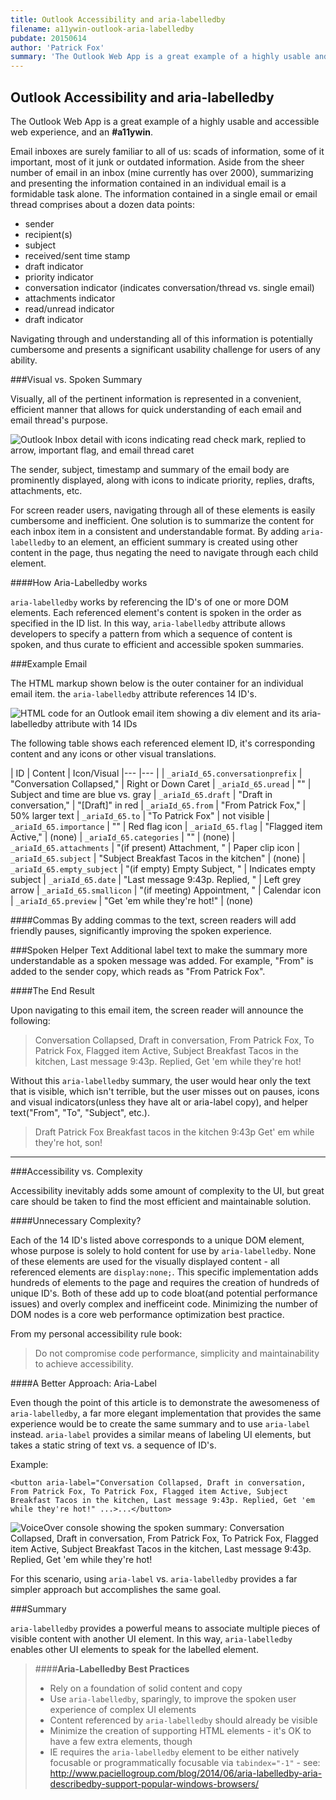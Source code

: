```yaml
---
title: Outlook Accessibility and aria-labelledby
filename: a11ywin-outlook-aria-labelledby
pubdate: 20150614
author: 'Patrick Fox'
summary: 'The Outlook Web App is a great example of a highly usable and accessible web experience, and an #a11ywin'
---
```


<h2 data-page-title>Outlook Accessibility and aria-labelledby</h2>

<span class="summary">The Outlook Web App is a great example of a highly usable and accessible web experience, and an __#a11ywin__.</span>

Email inboxes are surely familiar to all of us: scads of information, some of it important, most of it junk or outdated information. Aside from the sheer number of email in an inbox (mine currently has over 2000), summarizing and presenting the information contained in an individual email is a formidable task alone. The information contained in a single email or email thread comprises about a dozen data points:
- sender
- recipient(s)
- subject
- received/sent time stamp
- draft indicator
- priority indicator
- conversation indicator (indicates conversation/thread vs. single email)
- attachments indicator
- read/unread indicator
- draft indicator

Navigating through and understanding all of this information is potentially cumbersome and presents a significant usability challenge for users of any ability.


###Visual vs. Spoken Summary

Visually, all of the pertinent information is represented in a convenient, efficient manner that allows for quick understanding of each email and email thread's purpose.

![Outlook Inbox detail with icons indicating read check mark, replied to arrow, important flag, and email thread caret](https://lh3.googleusercontent.com/-48J2SEjvw_8/VW2_CF-YxzI/AAAAAAAACts/U-5IgDe9-x4/s0/owa-email-inbox.png)


The sender, subject, timestamp and summary of the email body are prominently displayed, along with icons to indicate priority, replies, drafts, attachments, etc.

For screen reader users, navigating through all of these elements is easily cumbersome and inefficient. One solution is to summarize the content for each inbox item in a consistent and understandable format. By adding `aria-labelledby` to an element, an efficient summary is created using other content in the page, thus negating the need to navigate through each child element. 


####How Aria-Labelledby works

`aria-labelledby` works by referencing the ID's of one or more DOM elements. Each referenced element's content is spoken in the order as specified in the ID list. In this way, `aria-labelledby` attribute allows developers to specify a pattern from which a sequence of content is spoken, and thus curate to efficient and accessible spoken summaries.


###Example Email

The HTML markup shown below is the outer container for an individual email item. the `aria-labelledby` attribute references 14 ID's. 


![HTML code for an Outlook email item showing a div element and its aria-labelledby attribute with 14 IDs](https://lh3.googleusercontent.com/nUd9RRaQVT9djehDL1PxOx4ubSvWev7ulVDZClQ7xf0=s0)

The following table shows each referenced element ID, it's corresponding content and any icons or other visual translations.

| ID			| Content			| Icon/Visual
|---            |---                |
| `_ariaId_65.conversationprefix` | "Conversation Collapsed," | Right or Down Caret
| `_ariaId_65.uread`              |	"" | Subject and time are blue vs. gray
| `_ariaId_65.draft`              |	"Draft in conversation," | "[Draft]" in red
| `_ariaId_65.from`              |	"From Patrick Fox," | 50% larger text
| `_ariaId_65.to`              |	"To Patrick Fox" | not visible
| `_ariaId_65.importance`              |	"" | Red flag icon
| `_ariaId_65.flag`              |	"Flagged item Active," | (none)
| `_ariaId_65.categories`              |	"" | (none)
| `_ariaId_65.attachments`              |	"(if present) Attachment, " | Paper clip icon
| `_ariaId_65.subject`              |	"Subject Breakfast Tacos in the kitchen" | (none)
| `_ariaId_65.empty_subject`              |	"(if empty) Empty Subject, " | Indicates empty subject
| `_ariaId_65.date`              |	"Last message 9:43p. Replied, " | Left grey arrow
| `_ariaId_65.smallicon`              |	"(if meeting) Appointment, " | Calendar icon
| `_ariaId_65.preview`              |	"Get 'em while they're hot!" | (none)


####Commas
By adding commas to the text, screen readers will add friendly pauses, significantly improving the spoken experience.

###Spoken Helper Text
Additional label text to make the summary more understandable as a spoken message was added. For example, "From" is added to the sender copy, which reads as "From Patrick Fox".

####The End Result

Upon navigating to this email item, the screen reader will announce the following:
> Conversation Collapsed, Draft in conversation, From Patrick Fox, To Patrick Fox, Flagged item Active, Subject Breakfast Tacos in the kitchen, Last message 9:43p. Replied, Get 'em while they're hot!

Without this `aria-labelledby` summary, the user would hear only the text that is visible, which isn't terrible, but the user misses out on pauses, icons and visual indicators(unless they have alt or aria-label copy), and helper text("From", "To", "Subject", etc.).

> Draft Patrick Fox Breakfast tacos in the kitchen 9:43p Get' em while they're hot, son!


----------

###Accessibility vs. Complexity

Accessibility inevitably adds some amount of complexity to the UI, but great care should be taken to find the most efficient and maintainable solution.

####Unnecessary Complexity?

Each of the 14 ID's listed above corresponds to a unique DOM element, whose purpose is solely to hold content for use by `aria-labelledby`. None of these elements are used for the visually displayed content  - all referenced elements are `display:none;`. This specific implementation adds hundreds of elements to the page and requires the creation of hundreds of unique ID's. Both of these add up to code bloat(and potential performance issues) and overly complex and inefficeint code. Minimizing the number of DOM nodes is a core web performance optimization best practice.

From my personal accessibility rule book:

> Do not compromise code performance, simplicity and maintainability to achieve accessibility.


####A Better Approach: Aria-Label

Even though the point of this article is to demonstrate the awesomeness of `aria-labelledby`, a far more elegant implementation that provides the same experience would be to create the same summary and to use `aria-label` instead. `aria-label` provides a similar means of labeling UI elements, but takes a static string of text vs. a sequence of ID's.

Example:

    <button aria-label="Conversation Collapsed, Draft in conversation, From Patrick Fox, To Patrick Fox, Flagged item Active, Subject Breakfast Tacos in the kitchen, Last message 9:43p. Replied, Get 'em while they're hot!" ...>...</button>

![VoiceOver console showing the spoken summary:  Conversation Collapsed, Draft in conversation, From Patrick Fox, To Patrick Fox, Flagged item Active, Subject Breakfast Tacos in the kitchen, Last message 9:43p. Replied, Get 'em while they're hot!](https://lh3.googleusercontent.com/-su2vJUNNDd4/VW4Miqz-rdI/AAAAAAAACuI/2nZGsrX-eg0/s0/owa-email-spoken.png)

For this scenario, using `aria-label` vs. `aria-labelledby` provides a far simpler approach but accomplishes the same goal.



###Summary

`aria-labelledby` provides a powerful means to associate multiple pieces of visible content with another UI element. In this way, `aria-labelledby` enables other UI elements to speak for the labelled element.

> ####__Aria-Labelledby Best Practices__
> - Rely on a foundation of solid content and copy 
> - Use `aria-labelledby`, sparingly, to improve the spoken user experience of complex UI elements
> - Content referenced by `aria-labelledby` should already be visible
> - Minimize the creation of supporting HTML elements - it's OK to have a few extra elements, though
> - IE requires the `aria-labelledby` element to be either natively focusable or programmatically focusable via `tabindex="-1"` - see: http://www.paciellogroup.com/blog/2014/06/aria-labelledby-aria-describedby-support-popular-windows-browsers/

